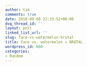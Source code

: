 ```yaml
---
author: tim
comments: true
date: 2010-09-08 22:33:52+00:00
dsq_thread_id: ''
layout: post
linked_list_url: ''
slug: face-vs-watermelon-brutal
title: Face vs. watermelon = BRUTAL
wordpress_id: 660
categories:
- Random
---
```


